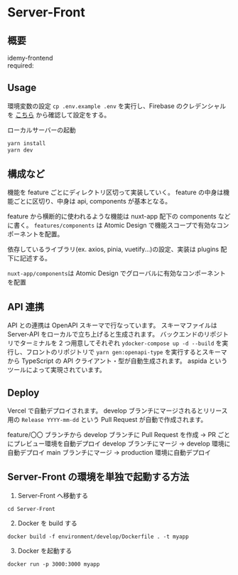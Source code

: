 # Server-Front

## 概要

idemy-frontend  
required:

## Usage

環境変数の設定
`cp .env.example .env` を実行し、Firebase のクレデンシャルを [こちら]() から確認して設定をする。

ローカルサーバーの起動

```zsh
yarn install
yarn dev
```

## 構成など

機能を feature ごとにディレクトリ区切って実装していく。
feature の中身は機能ごとに区切り、中身は api, components が基本となる。

feature から横断的に使われるような機能は nuxt-app 配下の components などに書く。
`features/components` は Atomic Design で機能スコープで有効なコンポーネントを配置。

依存しているライブラリ(ex. axios, pinia, vuetify...)の設定、実装は plugins 配下に記述する。

`nuxt-app/components`は Atomic Design でグローバルに有効なコンポーネントを配置

## API 連携

API との連携は OpenAPI スキーマで行なっています。
スキーマファイルは Server-API をローカルで立ち上げると生成されます。
バックエンドのリポジトリでターミナルを 2 つ用意してそれぞれ `ydocker-compose up -d --build` を実行し、フロントのリポジトリで `yarn gen:openapi-type` を実行するとスキーマから TypeScript の API クライアント・型が自動生成されます。
aspida というツールによって実現されています。

## Deploy

Vercel で自動デプロイされます。
develop ブランチにマージされるとリリース用の `Release YYYY-mm-dd` という Pull Request が自動で作成されます。

feature/〇〇 ブランチから develop ブランチに Pull Request を作成 → PR ごとにプレビュー環境を自動デプロイ
develop ブランチにマージ → develop 環境に自動デプロイ
main ブランチにマージ → production 環境に自動デプロイ

## Server-Front の環境を単独で起動する方法

1. Server-Front へ移動する

```
cd Server-Front
```

2. Docker を build する

```
docker build -f environment/develop/Dockerfile . -t myapp
```

3. Docker を起動する

```
docker run -p 3000:3000 myapp
```
